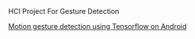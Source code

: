 HCI Project For Gesture Detection

[Motion gesture detection using Tensorflow on Android](http://blog.lemberg.co.uk/motion-gesture-detection-using-tensorflow-android)
